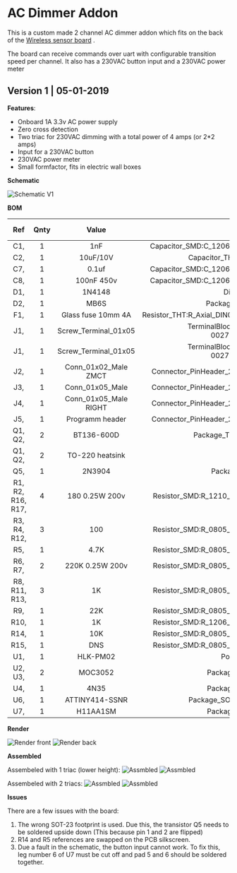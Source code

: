 # AC Dimmer Addon
This is a custom made 2 channel AC dimmer addon which fits on the back of the [Wireless sensor board](https://github.com/JDomotic/esp12-wireless-sensor-board) .

The board can receive commands over uart with configurable transition speed per channel. 
It also has a 230VAC button input and a 230VAC power meter

## Version 1 | 05-01-2019
**Features**:
* Onboard 1A 3.3v AC power supply
* Zero cross detection 
* Two triac for 230VAC dimming with a total power of 4 amps (or 2*2 amps)
* Input for a 230VAC button 
* 230VAC power meter  
* Small formfactor, fits in electric wall boxes 

**Schematic**

![Schematic V1](media/v1/schematic.png)

**BOM**

**Ref**|**Qnty**|**Value**|**Footprint**|**Vendor (LCSC)**
:-----: | :-----: | :-----: | :-----: | :-----:
C1,|1|1nF|Capacitor\_SMD:C\_1206\_3216Metric\_Pad1.42x1.75mm\_HandSolder|C152975
C2,|1|10uF/10V|Capacitor\_THT:CP\_Radial\_D4.0mm\_P2.00mm|C191532
C7,|1|0.1uf|Capacitor\_SMD:C\_1206\_3216Metric\_Pad1.42x1.75mm\_HandSolder|C128353
C8,|1|100nF 450v|Capacitor\_SMD:C\_1206\_3216Metric\_Pad1.42x1.75mm\_HandSolder|C106025
D1,|1|1N4148|Diode\_SMD:D\_SOD-123|C184882
D2,|1|MB6S|Package\_TO\_SOT\_SMD:TO-269AA|C83867
F1,|1|Glass fuse 10mm 4A|Resistor\_THT:R\_Axial\_DIN0411\_L9.9mm\_D3.6mm\_P12.70mm\_Horizontal|C140492
J1,|1|Screw\_Terminal\_01x05|TerminalBlock\_RND:TerminalBlock\_RND\_205-00279\_1x05\_P5.00mm\_Vertical|C163149
J1,|1|Screw\_Terminal\_01x05|TerminalBlock\_RND:TerminalBlock\_RND\_205-00279\_1x05\_P5.00mm\_Vertical|C163148
J2,|1|Conn\_01x02\_Male ZMCT|Connector\_PinHeader\_2.54mm:PinHeader\_1x02\_P2.54mm\_Vertical|-
J3,|1|Conn\_01x05\_Male|Connector\_PinHeader\_2.54mm:PinHeader\_1x05\_P2.54mm\_Vertical|-
J4,|1|Conn\_01x05\_Male RIGHT|Connector\_PinHeader\_2.54mm:PinHeader\_1x05\_P2.54mm\_Vertical|-
J5,|1|Programm header|Connector\_PinHeader\_2.54mm:PinHeader\_1x04\_P2.54mm\_Vertical|-
Q1, Q2,|2|BT136-600D|Package\_TO\_SOT\_THT:TO-220-3\_Vertical|C130426
Q1, Q2,|2|TO-220 heatsink|TO-220 heatsink|C4650
Q5,|1|2N3904|Package\_TO\_SOT\_SMD:SOT-23|C18536
R1, R2, R16, R17,|4|180 0.25W 200v|Resistor\_SMD:R\_1210\_3225Metric\_Pad1.42x2.65mm\_HandSolder|C171148
R3, R4, R12,|3|100|Resistor\_SMD:R\_0805\_2012Metric\_Pad1.15x1.40mm\_HandSolder|-
R5,|1|4.7K|Resistor\_SMD:R\_0805\_2012Metric\_Pad1.15x1.40mm\_HandSolder|C328399
R6, R7,|2|220K 0.25W 200v|Resistor\_SMD:R\_0805\_2012Metric\_Pad1.15x1.40mm\_HandSolder|C352118
R8, R11, R13,|3|1K|Resistor\_SMD:R\_0805\_2012Metric\_Pad1.15x1.40mm\_HandSolder|C95781
R9,|1|22K|Resistor\_SMD:R\_0805\_2012Metric\_Pad1.15x1.40mm\_HandSolder|-
R10,|1|1K|Resistor\_SMD:R\_1206\_3216Metric\_Pad1.30x1.75mm\_HandSolder|C175514
R14,|1|10K|Resistor\_SMD:R\_0805\_2012Metric\_Pad1.15x1.40mm\_HandSolder|C103904
R15,|1|DNS|Resistor\_SMD:R\_0805\_2012Metric\_Pad1.15x1.40mm\_HandSolder|C103904
U1,|1|HLK-PM02|Power\_Supply:HLK-PM03| 
U2, U3,|2|MOC3052|Package\_DIP:SMDIP-6\_W7.62mm|C115471
U4,|1|4N35|Package\_DIP:SMDIP-6\_W7.62mm|C115444
U6,|1|ATTINY414-SSNR|Package\_SO:SOIC-14\_3.9x8.7mm\_P1.27mm|C189365
U7,|1|H11AA1SM|Package\_DIP:SMDIP-6\_W7.62mm|C184383

**Render**

![Render front](media/v1/render_front.png)
![Render back](media/v1/render_back.png)

**Assembled**

Assembeled with 1 triac (lower height):
![Assmbled](media/v1/assembled_2.jpg)
![Assmbled](media/v1/assembled_1.jpg)

Assembeled with 2 triacs:
![Assmbled](media/v1/assembled_3.jpg)
![Assmbled](media/v1/assembled_4.jpg)

**Issues**

There are a few issues with the board: 
1. The wrong SOT-23 footprint is used. Due this, the transistor Q5 needs to be soldered upside down (This because pin 1 and 2 are flipped) 
2. R14 and R5 references are swapped on the PCB silkscreen. 
3. Due a fault in the schematic, the button input cannot work. To fix this, leg number 6 of U7 must be cut off and pad 5 and 6 should be soldered together.  


